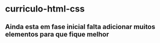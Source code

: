 # curriculo-html-css 

## Ainda esta em fase inicial falta adicionar muitos elementos para que fique melhor 
